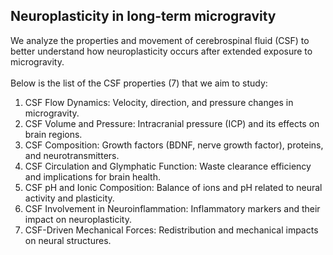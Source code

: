 ## Neuroplasticity in long-term microgravity

  We analyze the properties and movement of cerebrospinal fluid (CSF) to better understand how neuroplasticity occurs after extended exposure to microgravity. 
  <br>
  <br>
  Below is the list of the CSF properties (7) that we aim to study:
1. CSF Flow Dynamics: Velocity, direction, and pressure changes in microgravity.
2. CSF Volume and Pressure: Intracranial pressure (ICP) and its effects on brain regions.
3. CSF Composition: Growth factors (BDNF, nerve growth factor), proteins, and neurotransmitters.
4. CSF Circulation and Glymphatic Function: Waste clearance efficiency and implications for brain health.
6. CSF pH and Ionic Composition: Balance of ions and pH related to neural activity and plasticity.
7. CSF Involvement in Neuroinflammation: Inflammatory markers and their impact on neuroplasticity.
8. CSF-Driven Mechanical Forces: Redistribution and mechanical impacts on neural structures.
